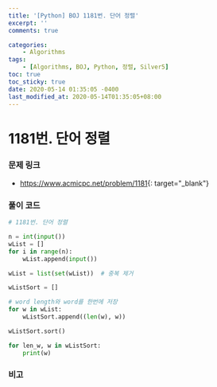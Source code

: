 ```yaml
---
title: '[Python] BOJ 1181번. 단어 정렬'
excerpt: ''
comments: true

categories:
    - Algorithms
tags:
    - [Algorithms, BOJ, Python, 정렬, Silver5]
toc: true
toc_sticky: true
date: 2020-05-14 01:35:05 -0400
last_modified_at: 2020-05-14T01:35:05+08:00
---
```


# 1181번. 단어 정렬

### 문제 링크

-   <https://www.acmicpc.net/problem/1181>{: target="\_blank"}

### 풀이 코드

```python
# 1181번. 단어 정렬

n = int(input())
wList = []
for i in range(n):
    wList.append(input())

wList = list(set(wList))  # 중복 제거

wListSort = []

# word length와 word를 한번에 저장
for w in wList:
    wListSort.append((len(w), w))

wListSort.sort()

for len_w, w in wListSort:
    print(w)
```

### 비고
